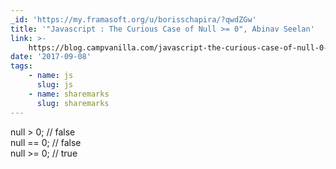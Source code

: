 ```yaml
---
_id: 'https://my.framasoft.org/u/borisschapira/?qwdZGw'
title: '"Javascript : The Curious Case of Null >= 0", Abinav Seelan'
link: >-
    https://blog.campvanilla.com/javascript-the-curious-case-of-null-0-7b131644e274
date: '2017-09-08'
tags:
    - name: js
      slug: js
    - name: sharemarks
      slug: sharemarks
---
```


<div class="markdown"><p>null &gt; 0; // false<br />
null == 0; // false<br />
null &gt;= 0; // true
</p></div>
